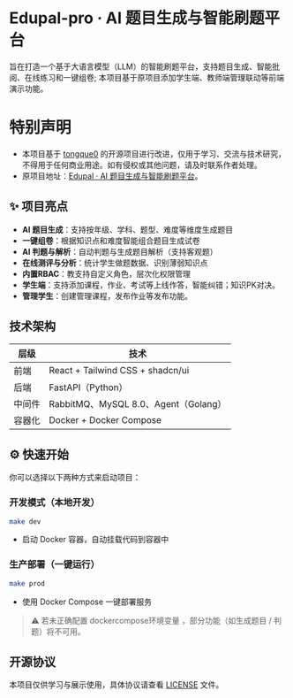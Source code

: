 # Edupal-pro · AI 题目生成与智能刷题平台

旨在打造一个基于大语言模型（LLM）的智能刷题平台，支持题目生成、智能批阅、在线练习和一键组卷; 
本项目基于原项目添加学生端、教师端管理联动等前端演示功能。

# 特别声明

- 本项目基于 [tongque0](https://github.com/tongque0) 的开源项目进行改进，仅用于学习、交流与技术研究，不得用于任何商业用途。如有侵权或其他问题，请及时联系作者处理。
- 原项目地址：[Edupal · AI 题目生成与智能刷题平台](https://github.com/tongque0/edupal-pro)。

## ✨ 项目亮点

-  **AI 题目生成**：支持按年级、学科、题型、难度等维度生成题目
-  **一键组卷**：根据知识点和难度智能组合题目生成试卷
-  **AI 判题与解析**：自动判题与生成题目解析（支持客观题）
-  **在线测评与分析**：统计学生做题数据、识别薄弱知识点
-  **内置RBAC**：教支持自定义角色，层次化权限管理
-  **学生端**：支持添加课程，作业、考试等上线作答，智能纠错；知识PK对决。
-  **管理学生**：创建管理课程，发布作业等发布功能。

## 技术架构

| 层级 | 技术 |
|------|------|
| 前端 | React + Tailwind CSS + shadcn/ui |
| 后端 | FastAPI（Python） |
| 中间件 | RabbitMQ、MySQL 8.0、Agent（Golang） |
| 容器化 | Docker + Docker Compose |

## ⚙️ 快速开始

你可以选择以下两种方式来启动项目：

### 开发模式（本地开发）

```bash
make dev
```

- 启动 Docker 容器，自动挂载代码到容器中


### 生产部署（一键运行）

```bash
make prod
```

- 使用 Docker Compose 一键部署服务

> ⚠ 若未正确配置 dockercompose环境变量 ，部分功能（如生成题目 / 判题）将不可用。

## 开源协议

本项目仅供学习与展示使用，具体协议请查看 [LICENSE](./LICENSE) 文件。
